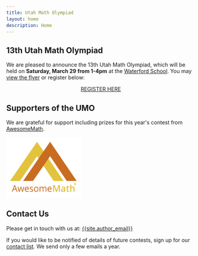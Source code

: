 ```yaml
---
title: Utah Math Olympiad
layout: home
description: Home
---
```


## 13th Utah Math Olympiad

We are pleased to announce the 13th Utah Math Olympiad, which will be held on **Saturday, March 29 from 1-4pm** at the [Waterford School](https://waterfordschool.org/). You may [view the flyer](/doc/2024-umo-flyer.pdf) or register below:

<center><span>
<a class="registerlink" href="https://docs.google.com/forms/d/e/1FAIpQLSdU0Zd8xxpxN40dydrKbCg3RnG0uT7QmcFSq30bkXGy8kb6tQ/viewform?usp=dialog">REGISTER HERE</a>
</span></center>

<!--
The 12th Utah Math Olympiad has concluded. The [results](results/2024) are now available!

You may also check out the [problems and solutions](problems/) for this and all past contests.
-->

## Supporters of the UMO

We are grateful for support including prizes for this year's contest from [AwesomeMath](https://awesomemath.org/).

<a href="https://awesomemath.org/">
  <img src="img/AwesomeMathLogo.png" alt="AwesomeMath" width="200">
</a>

## Contact Us

Please get in touch with us at: [{{site.author_email}}](mailto:{{site.author_email}})

If you would like to be notified of details of future contests, sign up for our [contact list](https://forms.gle/64Ns5xXmiR6GHraJ7). We send only a few emails a year.

